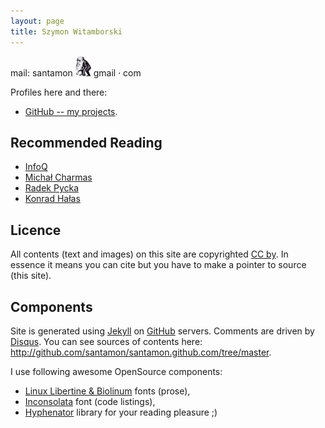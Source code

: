 ```yaml
---
layout: page
title: Szymon Witamborski
---
```


mail:
santamon ![@](images/darwin.png) gmail · com

Profiles here and there:

- [GitHub -- my projects](http://github.com/santamon).

## Recommended Reading
- [InfoQ](http://infoq.com)
- [Michał Charmas](http://blog.charmas.pl)
- [Radek Pycka](http://radek.pycka.com)
- [Konrad Hałas](http://konradhalas.blogspot.com/)

## Licence

All contents (text and images) on this site are copyrighted
[CC by](http://creativecommons.org/licenses/by/3.0/deed). In essence
it means you can cite but you have to make a pointer to source (this
site).

## Components

Site is generated using
[Jekyll](https://github.com/mojombo/jekyll) on
[GitHub](http://pages.github.com) servers. Comments are driven by
[Disqus](http://disqus.com). You can see sources of contents here:
<http://github.com/santamon/santamon.github.com/tree/master>.

I use following awesome OpenSource components:

- [Linux Libertine & Biolinum](http://www.linuxlibertine.org/) fonts
  (prose),
- [Inconsolata](http://www.levien.com/type/myfonts/inconsolata.html)
  font (code listings),
- [Hyphenator](http://code.google.com/p/hyphenator/) library for your
  reading pleasure ;)

